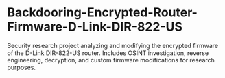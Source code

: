 # Backdooring-Encrypted-Router-Firmware-D-Link-DIR-822-US
Security research project analyzing and modifying the encrypted firmware of the D-Link DIR-822-US router. Includes OSINT investigation, reverse engineering, decryption, and custom firmware modifications for research purposes.
